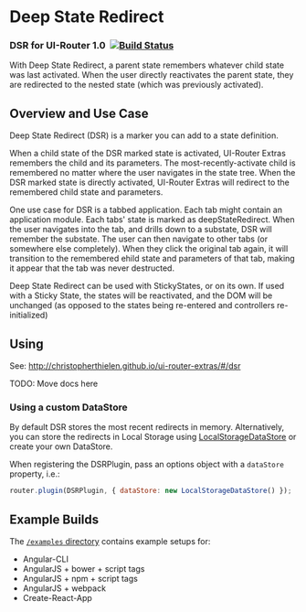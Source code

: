 # Deep State Redirect

### DSR for UI-Router 1.0 &nbsp;[![Build Status](https://github.com/ui-router/dsr/workflows/CI:%20Deep%20State%20Redirect%20for%20UIRouter/badge.svg)](https://github.com/ui-router/dsr/actions?query=workflow%3A%22CI%3A+Deep+State+Redirect+for+UIRouter%22)

With Deep State Redirect, a parent state remembers whatever child state was last activated.
When the user directly reactivates the parent state, they are redirected to the nested state (which was previously activated).

## Overview and Use Case

Deep State Redirect (DSR) is a marker you can add to a state definition.

When a child state of the DSR marked state is activated, UI-Router Extras remembers the child and its parameters.
The most-recently-activate child is remembered no matter where the user navigates in the state tree.
When the DSR marked state is directly activated, UI-Router Extras will redirect to the remembered child state and parameters.

One use case for DSR is a tabbed application.
Each tab might contain an application module.
Each tabs' state is marked as deepStateRedirect.
When the user navigates into the tab, and drills down to a substate, DSR will remember the substate.
The user can then navigate to other tabs (or somewhere else completely).
When they click the original tab again, it will transition to the remembered ehild state and parameters of that tab, making it appear that the tab was never destructed.

Deep State Redirect can be used with StickyStates, or on its own.
If used with a Sticky State, the states will be reactivated, and the DOM will be unchanged (as opposed to the states being re-entered and controllers re-initialized)

## Using

See: http://christopherthielen.github.io/ui-router-extras/#/dsr

TODO: Move docs here

### Using a custom DataStore

By default DSR stores the most recent redirects in memory.
Alternatively, you can store the redirects in Local Storage using
[LocalStorageDataStore](https://github.com/ui-router/dsr/blob/master/src/DSRDataStore.ts)
or create your own DataStore.

When registering the DSRPlugin, pass an options object with a `dataStore` property, i.e.:

```js
router.plugin(DSRPlugin, { dataStore: new LocalStorageDataStore() });
```

## Example Builds

The [`/examples` directory](https://github.com/ui-router/dsr/tree/master/examples) contains example setups for:

- Angular-CLI
- AngularJS + bower + script tags
- AngularJS + npm + script tags
- AngularJS + webpack
- Create-React-App
